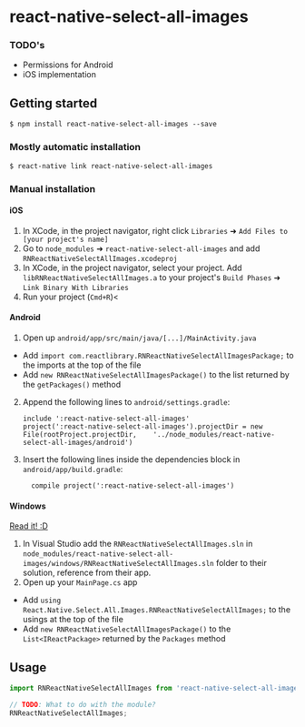 
# react-native-select-all-images

### TODO's

- Permissions for Android
- iOS implementation

## Getting started

`$ npm install react-native-select-all-images --save`

### Mostly automatic installation

`$ react-native link react-native-select-all-images`

### Manual installation


#### iOS

1. In XCode, in the project navigator, right click `Libraries` ➜ `Add Files to [your project's name]`
2. Go to `node_modules` ➜ `react-native-select-all-images` and add `RNReactNativeSelectAllImages.xcodeproj`
3. In XCode, in the project navigator, select your project. Add `libRNReactNativeSelectAllImages.a` to your project's `Build Phases` ➜ `Link Binary With Libraries`
4. Run your project (`Cmd+R`)<

#### Android

1. Open up `android/app/src/main/java/[...]/MainActivity.java`
  - Add `import com.reactlibrary.RNReactNativeSelectAllImagesPackage;` to the imports at the top of the file
  - Add `new RNReactNativeSelectAllImagesPackage()` to the list returned by the `getPackages()` method
2. Append the following lines to `android/settings.gradle`:
  	```
  	include ':react-native-select-all-images'
  	project(':react-native-select-all-images').projectDir = new File(rootProject.projectDir, 	'../node_modules/react-native-select-all-images/android')
  	```
3. Insert the following lines inside the dependencies block in `android/app/build.gradle`:
  	```
      compile project(':react-native-select-all-images')
  	```

#### Windows
[Read it! :D](https://github.com/ReactWindows/react-native)

1. In Visual Studio add the `RNReactNativeSelectAllImages.sln` in `node_modules/react-native-select-all-images/windows/RNReactNativeSelectAllImages.sln` folder to their solution, reference from their app.
2. Open up your `MainPage.cs` app
  - Add `using React.Native.Select.All.Images.RNReactNativeSelectAllImages;` to the usings at the top of the file
  - Add `new RNReactNativeSelectAllImagesPackage()` to the `List<IReactPackage>` returned by the `Packages` method


## Usage
```javascript
import RNReactNativeSelectAllImages from 'react-native-select-all-images';

// TODO: What to do with the module?
RNReactNativeSelectAllImages;
```
  
